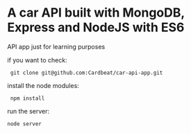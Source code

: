 # A car API built with MongoDB, Express and NodeJS with ES6


API app just for learning purposes


if you want to check:
 ```
  git clone git@github.com:Cardbeat/car-api-app.git
 ```

install the node modules:

```
 npm install
```

run the server:
```
node server
```
